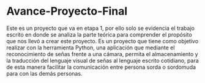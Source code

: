 # Avance-Proyecto-Final
Este es un proyecto que va en etapa 1, por ello solo se evidencia el trabajo escrito en donde se analiza la parte teórica para comprender el propósito que nos llevó a crear este proyecto.
Es un proyecto que tiene como objetivo realizar con la herramienta Python, una aplicación que mediante el reconocimiento de señas frente a una cámara, permita el almacenamiento y la traducción del lenguaje visual de señas al lenguaje escrito cotidiano, para de esta manera facilitar la comunicación entre persona sorda o sordomuda para con las demás personas.
